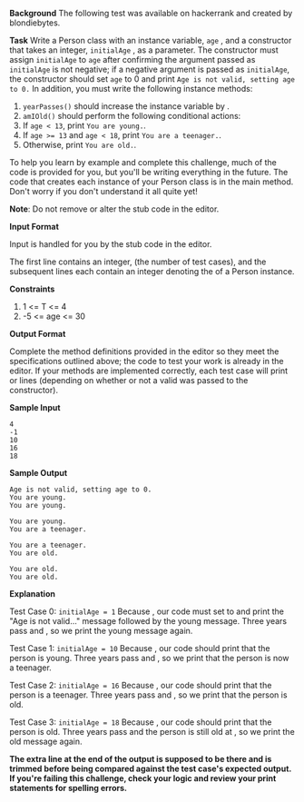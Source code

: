 **Background**
The following test was available on hackerrank and created by blondiebytes.

**Task**
Write a Person class with an instance variable, `age` , and a constructor that takes an integer, `initialAge` , as a parameter. The constructor must assign `initialAge` to `age` after confirming the argument passed as `initialAge` is not negative; if a negative argument is passed as `initialAge`, the constructor should set `age` to 0 and print `Age is not valid, setting age to 0.` In addition, you must write the following instance methods:

1. `yearPasses()` should increase the instance variable by .
2. `amIOld()` should perform the following conditional actions:
3. If `age < 13`, print `You are young.`.
4. If `age >= 13` and `age < 18`, print `You are a teenager.`.
5. Otherwise, print `You are old.`.

To help you learn by example and complete this challenge, much of the code is provided for you, but you'll be writing everything in the future. The code that creates each instance of your Person class is in the main method. Don't worry if you don't understand it all quite yet!

**Note**: Do not remove or alter the stub code in the editor.

**Input Format**

Input is handled for you by the stub code in the editor.

The first line contains an integer, (the number of test cases), and the subsequent lines each contain an integer denoting the of a Person instance.

**Constraints**
1. 1 <= T <= 4
2. -5 <= age <= 30

**Output Format**

Complete the method definitions provided in the editor so they meet the specifications outlined above; the code to test your work is already in the editor. If your methods are implemented correctly, each test case will print or lines (depending on whether or not a valid was passed to the constructor).

**Sample Input**

```
4
-1
10
16
18
```

**Sample Output**

```
Age is not valid, setting age to 0.
You are young.
You are young.

You are young.
You are a teenager.

You are a teenager.
You are old.

You are old.
You are old.
```

**Explanation**

Test Case 0: `initialAge = 1`
Because , our code must set to and print the "Age is not valid..." message followed by the young message. Three years pass and , so we print the young message again.

Test Case 1: `initialAge = 10`
Because , our code should print that the person is young. Three years pass and , so we print that the person is now a teenager.

Test Case 2: `initialAge = 16`
Because , our code should print that the person is a teenager. Three years pass and , so we print that the person is old.

Test Case 3: `initialAge = 18`
Because , our code should print that the person is old. Three years pass and the person is still old at , so we print the old message again.

**The extra line at the end of the output is supposed to be there and is trimmed before being compared against the test case's expected output. If you're failing this challenge, check your logic and review your print statements for spelling errors.**